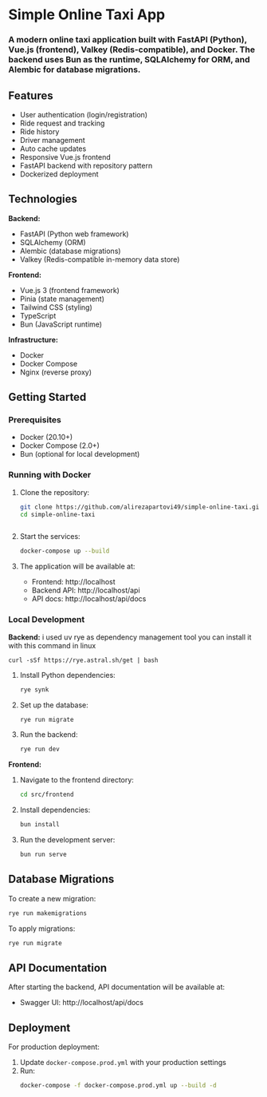 # Simple Online Taxi App

### A modern online taxi application built with FastAPI (Python), Vue.js (frontend), Valkey (Redis-compatible), and Docker. The backend uses Bun as the runtime, SQLAlchemy for ORM, and Alembic for database migrations.

## Features

- User authentication (login/registration)
- Ride request and tracking
- Ride history
- Driver management
- Auto cache updates
- Responsive Vue.js frontend
- FastAPI backend with repository pattern
- Dockerized deployment

## Technologies

**Backend:**

- FastAPI (Python web framework)
- SQLAlchemy (ORM)
- Alembic (database migrations)
- Valkey (Redis-compatible in-memory data store)

**Frontend:**

- Vue.js 3 (frontend framework)
- Pinia (state management)
- Tailwind CSS (styling)
- TypeScript
- Bun (JavaScript runtime)

**Infrastructure:**

- Docker
- Docker Compose
- Nginx (reverse proxy)

## Getting Started

### Prerequisites

- Docker (20.10+)
- Docker Compose (2.0+)
- Bun (optional for local development)

### Running with Docker

1. Clone the repository:
   ```bash
   git clone https://github.com/alirezapartovi49/simple-online-taxi.git
   cd simple-online-taxi
   ```

```

```

2. Start the services:

   ```bash
   docker-compose up --build
   ```

3. The application will be available at:
   - Frontend: http://localhost
   - Backend API: http://localhost/api
   - API docs: http://localhost/api/docs

### Local Development

**Backend:**
i used uv rye as dependency management tool
you can install it with this command in linux

```
curl -sSf https://rye.astral.sh/get | bash

```

1. Install Python dependencies:

   ```bash
   rye synk
   ```

2. Set up the database:

   ```bash
   rye run migrate
   ```

3. Run the backend:
   ```bash
   rye run dev
   ```

**Frontend:**

1. Navigate to the frontend directory:

   ```bash
   cd src/frontend
   ```

2. Install dependencies:

   ```bash
   bun install
   ```

3. Run the development server:
   ```bash
   bun run serve
   ```

## Database Migrations

To create a new migration:

```bash
rye run makemigrations
```

To apply migrations:

```bash
rye run migrate
```

## API Documentation

After starting the backend, API documentation will be available at:

- Swagger UI: http://localhost/api/docs

## Deployment

For production deployment:

1. Update `docker-compose.prod.yml` with your production settings
2. Run:
   ```bash
   docker-compose -f docker-compose.prod.yml up --build -d
   ```

```

```

